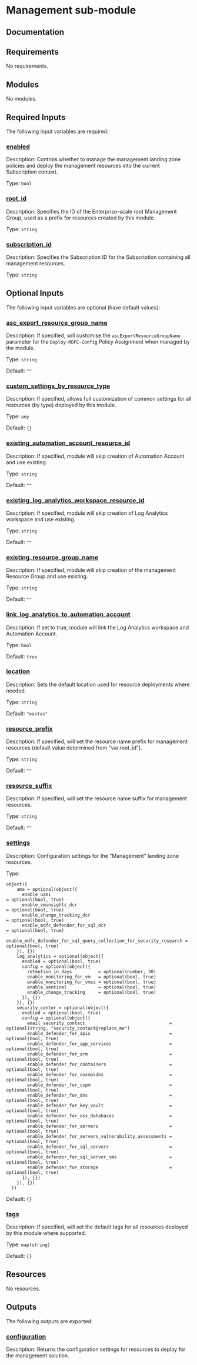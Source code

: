<!-- BEGIN_TF_DOCS -->
# Management sub-module

## Documentation
<!-- markdownlint-disable MD033 -->

## Requirements

No requirements.

## Modules

No modules.

<!-- markdownlint-disable MD013 -->
<!-- markdownlint-disable MD034 -->
## Required Inputs

The following input variables are required:

### <a name="input_enabled"></a> [enabled](#input\_enabled)

Description: Controls whether to manage the management landing zone policies and deploy the management resources into the current Subscription context.

Type: `bool`

### <a name="input_root_id"></a> [root\_id](#input\_root\_id)

Description: Specifies the ID of the Enterprise-scale root Management Group, used as a prefix for resources created by this module.

Type: `string`

### <a name="input_subscription_id"></a> [subscription\_id](#input\_subscription\_id)

Description: Specifies the Subscription ID for the Subscription containing all management resources.

Type: `string`

## Optional Inputs

The following input variables are optional (have default values):

### <a name="input_asc_export_resource_group_name"></a> [asc\_export\_resource\_group\_name](#input\_asc\_export\_resource\_group\_name)

Description: If specified, will customise the `ascExportResourceGroupName` parameter for the `Deploy-MDFC-Config` Policy Assignment when managed by the module.

Type: `string`

Default: `""`

### <a name="input_custom_settings_by_resource_type"></a> [custom\_settings\_by\_resource\_type](#input\_custom\_settings\_by\_resource\_type)

Description: If specified, allows full customization of common settings for all resources (by type) deployed by this module.

Type: `any`

Default: `{}`

### <a name="input_existing_automation_account_resource_id"></a> [existing\_automation\_account\_resource\_id](#input\_existing\_automation\_account\_resource\_id)

Description: If specified, module will skip creation of Automation Account and use existing.

Type: `string`

Default: `""`

### <a name="input_existing_log_analytics_workspace_resource_id"></a> [existing\_log\_analytics\_workspace\_resource\_id](#input\_existing\_log\_analytics\_workspace\_resource\_id)

Description: If specified, module will skip creation of Log Analytics workspace and use existing.

Type: `string`

Default: `""`

### <a name="input_existing_resource_group_name"></a> [existing\_resource\_group\_name](#input\_existing\_resource\_group\_name)

Description: If specified, module will skip creation of the management Resource Group and use existing.

Type: `string`

Default: `""`

### <a name="input_link_log_analytics_to_automation_account"></a> [link\_log\_analytics\_to\_automation\_account](#input\_link\_log\_analytics\_to\_automation\_account)

Description: If set to true, module will link the Log Analytics workspace and Automation Account.

Type: `bool`

Default: `true`

### <a name="input_location"></a> [location](#input\_location)

Description: Sets the default location used for resource deployments where needed.

Type: `string`

Default: `"eastus"`

### <a name="input_resource_prefix"></a> [resource\_prefix](#input\_resource\_prefix)

Description: If specified, will set the resource name prefix for management resources (default value determined from "var.root\_id").

Type: `string`

Default: `""`

### <a name="input_resource_suffix"></a> [resource\_suffix](#input\_resource\_suffix)

Description: If specified, will set the resource name suffix for management resources.

Type: `string`

Default: `""`

### <a name="input_settings"></a> [settings](#input\_settings)

Description: Configuration settings for the "Management" landing zone resources.

Type:

```hcl
object({
    ama = optional(object({
      enable_uami                                                         = optional(bool, true)
      enable_vminsights_dcr                                               = optional(bool, true)
      enable_change_tracking_dcr                                          = optional(bool, true)
      enable_mdfc_defender_for_sql_dcr                                    = optional(bool, true)
      enable_mdfc_defender_for_sql_query_collection_for_security_research = optional(bool, true)
    }), {})
    log_analytics = optional(object({
      enabled = optional(bool, true)
      config = optional(object({
        retention_in_days          = optional(number, 30)
        enable_monitoring_for_vm   = optional(bool, true)
        enable_monitoring_for_vmss = optional(bool, true)
        enable_sentinel            = optional(bool, true)
        enable_change_tracking     = optional(bool, true)
      }), {})
    }), {})
    security_center = optional(object({
      enabled = optional(bool, true)
      config = optional(object({
        email_security_contact                                = optional(string, "security_contact@replace_me")
        enable_defender_for_apis                              = optional(bool, true)
        enable_defender_for_app_services                      = optional(bool, true)
        enable_defender_for_arm                               = optional(bool, true)
        enable_defender_for_containers                        = optional(bool, true)
        enable_defender_for_cosmosdbs                         = optional(bool, true)
        enable_defender_for_cspm                              = optional(bool, true)
        enable_defender_for_dns                               = optional(bool, true)
        enable_defender_for_key_vault                         = optional(bool, true)
        enable_defender_for_oss_databases                     = optional(bool, true)
        enable_defender_for_servers                           = optional(bool, true)
        enable_defender_for_servers_vulnerability_assessments = optional(bool, true)
        enable_defender_for_sql_servers                       = optional(bool, true)
        enable_defender_for_sql_server_vms                    = optional(bool, true)
        enable_defender_for_storage                           = optional(bool, true)
      }), {})
    }), {})
  })
```

Default: `{}`

### <a name="input_tags"></a> [tags](#input\_tags)

Description: If specified, will set the default tags for all resources deployed by this module where supported.

Type: `map(string)`

Default: `{}`

## Resources

No resources.

## Outputs

The following outputs are exported:

### <a name="output_configuration"></a> [configuration](#output\_configuration)

Description: Returns the configuration settings for resources to deploy for the management solution.

<!-- markdownlint-enable -->
<!-- END_TF_DOCS -->